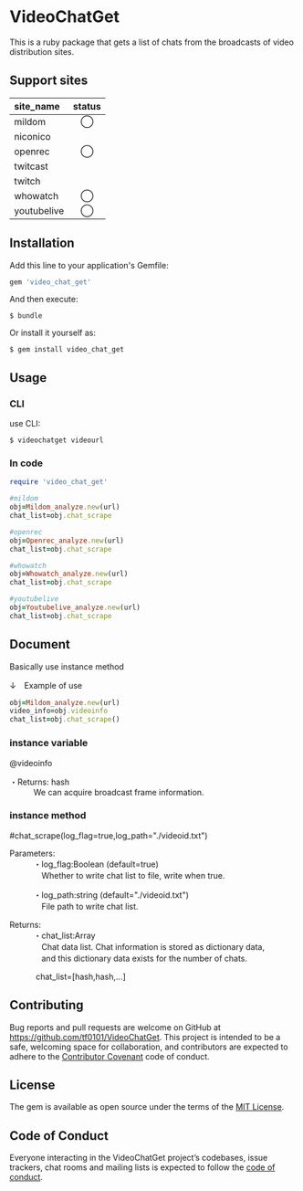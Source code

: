 # VideoChatGet

This is a ruby ​​package that gets a list of chats from the broadcasts of video distribution sites.

## Support sites
|site_name |status |
|:---|:---:|
|mildom |◯ |
|niconico | |
|openrec |◯ |
|twitcast | |
|twitch | |
|whowatch |◯ |
|youtubelive |◯ |


## Installation

Add this line to your application's Gemfile:

```ruby
gem 'video_chat_get'
```

And then execute:

    $ bundle

Or install it yourself as:

    $ gem install video_chat_get

## Usage
### CLI
use CLI:

    $ videochatget videourl

### In code
```ruby
require 'video_chat_get'

#mildom
obj=Mildom_analyze.new(url)
chat_list=obj.chat_scrape

#openrec
obj=Openrec_analyze.new(url)
chat_list=obj.chat_scrape

#whowatch
obj=Whowatch_analyze.new(url)
chat_list=obj.chat_scrape

#youtubelive
obj=Youtubelive_analyze.new(url)
chat_list=obj.chat_scrape

```

## Document
Basically use instance method

↓　Example of use
```ruby
obj=Mildom_analyze.new(url)
video_info=obj.videoinfo
chat_list=obj.chat_scrape()
```

### instance variable
@videoinfo

・Returns: hash  
&emsp;&emsp;&emsp;We can acquire broadcast frame information.  

### instance method  
#chat_scrape(log_flag=true,log_path="./videoid.txt")  
  
Parameters:  
&emsp;&emsp;&emsp;・log_flag:Boolean (default=true)  
&emsp;&emsp;&emsp;　Whether to write chat list to file, write when true.  

&emsp;&emsp;&emsp;・log_path:string (default="./videoid.txt")  
&emsp;&emsp;&emsp;　File path to write chat list.  

Returns:  
&emsp;&emsp;&emsp;・chat_list:Array  
&emsp;&emsp;&emsp;　Chat data list. Chat information is stored as dictionary data,  
&emsp;&emsp;&emsp;　and this dictionary data exists for the number of chats.  

&emsp;&emsp;&emsp;  chat_list=[hash,hash,...]

## Contributing

Bug reports and pull requests are welcome on GitHub at https://github.com/tf0101/VideoChatGet. This project is intended to be a safe, welcoming space for collaboration, and contributors are expected to adhere to the [Contributor Covenant](http://contributor-covenant.org) code of conduct.

## License

The gem is available as open source under the terms of the [MIT License](https://opensource.org/licenses/MIT).

## Code of Conduct

Everyone interacting in the VideoChatGet project’s codebases, issue trackers, chat rooms and mailing lists is expected to follow the [code of conduct](https://github.com/[USERNAME]/video_chat_get/blob/master/CODE_OF_CONDUCT.md).
